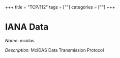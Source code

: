 +++
title = "TCP/112"
tags = [""]
categories = [""]
+++

# IANA Data

_Name:_ mcidas

_Description:_ McIDAS Data Transmission Protocol

